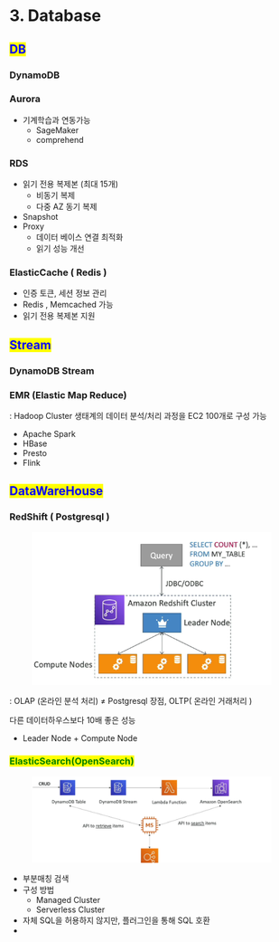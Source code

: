 # 3. Database

## <mark style="color:blue;">DB</mark>

### DynamoDB

### Aurora

* 기계학습과 연동가능
  * SageMaker&#x20;
  * comprehend

### RDS&#x20;

* 읽기 전용 복제본 (최대 15개)
  * 비동기 복제
  * 다중 AZ 동기 복제
* Snapshot
* Proxy
  * 데이터 베이스 연결 최적화
  * 읽기 성능 개선



### ElasticCache ( Redis )

* 인증 토큰, 세션 정보 관리
* Redis , Memcached 가능
* 읽기 전용 복제본 지원

## <mark style="color:blue;">Stream</mark>

### DynamoDB Stream



### EMR (Elastic Map Reduce)

: Hadoop Cluster 생태계의 데이터 분석/처리 과정을 EC2 100개로 구성 가능

* Apache Spark
* HBase
* Presto
* Flink



## <mark style="color:blue;">DataWareHouse</mark>

### RedShift  ( Postgresql )

<div align="left"><figure><img src="../../../.gitbook/assets/image (69).png" alt=""><figcaption></figcaption></figure></div>

:  OLAP (온라인 분석 처리)  ≠ Postgresql 장점, OLTP( 온라인 거래처리 )

다른 데이터하우스보다 10배 좋은 성능

* Leader Node + Compute Node&#x20;



### <mark style="color:green;">ElasticSearch(OpenSearch)</mark>

<figure><img src="../../../.gitbook/assets/image (70).png" alt=""><figcaption></figcaption></figure>

* 부분매칭 검색
* 구성 방법&#x20;
  * Managed Cluster
  * Serverless Cluster
* 자체 SQL을 허용하지 않지만, 플러그인을 통해 SQL 호환
*

